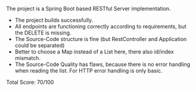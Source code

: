 The project is a Spring Boot based RESTful Server implementation.

- The project builds successfully.
- All endpoints are functioning correctly according to requirements, but the DELETE is missing.
- The Source-Code structure is fine (but RestController and Application could be separated)
- Better to choose a Map instead of a List here, there also id/index mismatch.
- The Source-Code Quality has flaws, because there is no error handling when reading the list. For HTTP error handling is only basic. 

Total Score: 70/100
